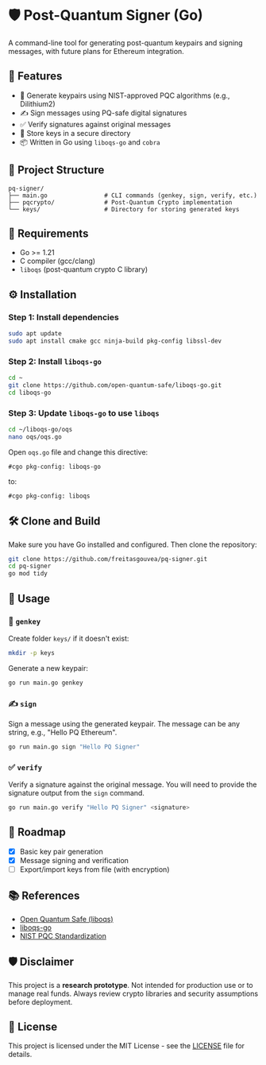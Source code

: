 
# 🛡️ Post-Quantum Signer (Go)

A command-line tool for generating post-quantum keypairs and signing messages, with future plans for Ethereum integration.

## 🚀 Features

- 🔐 Generate keypairs using NIST-approved PQC algorithms (e.g., Dilithium2)
- ✍️ Sign messages using PQ-safe digital signatures
- ✅ Verify signatures against original messages
- 📂 Store keys in a secure directory
- 📦 Written in Go using `liboqs-go` and `cobra`

## 📂 Project Structure

```
pq-signer/
├── main.go                # CLI commands (genkey, sign, verify, etc.)
├── pqcrypto/              # Post-Quantum Crypto implementation
└── keys/                  # Directory for storing generated keys
```

## 🧱 Requirements

- Go >= 1.21
- C compiler (gcc/clang)
- `liboqs` (post-quantum crypto C library)

## ⚙️ Installation

### Step 1: Install dependencies

```bash
sudo apt update
sudo apt install cmake gcc ninja-build pkg-config libssl-dev
```

### Step 2: Install `liboqs-go`

```bash
cd ~
git clone https://github.com/open-quantum-safe/liboqs-go.git
cd liboqs-go
```
  
### Step 3: Update `liboqs-go` to use `liboqs`

```bash
cd ~/liboqs-go/oqs
nano oqs/oqs.go
```

Open `oqs.go` file and change this directive:

```
#cgo pkg-config: liboqs-go
```

to:

```
#cgo pkg-config: liboqs
```

## 🛠️ Clone and Build

Make sure you have Go installed and configured. Then clone the repository:

```bash
git clone https://github.com/freitasgouvea/pq-signer.git
cd pq-signer
go mod tidy
```

## 🧪 Usage

### 🔐 `genkey`

Create folder `keys/` if it doesn't exist:

```bash
mkdir -p keys
``` 
Generate a new keypair:

```bash
go run main.go genkey
```

### ✍️ `sign`

Sign a message using the generated keypair. The message can be any string, e.g., "Hello PQ Ethereum".

```bash
go run main.go sign "Hello PQ Signer"
```

### ✅ `verify`

Verify a signature against the original message. You will need to provide the signature output from the `sign` command.

```bash
go run main.go verify "Hello PQ Signer" <signature>
```

## 📌 Roadmap

* [x] Basic key pair generation
* [x] Message signing and verification
* [ ] Export/import keys from file (with encryption)

## 📚 References

* [Open Quantum Safe (liboqs)](https://github.com/open-quantum-safe/liboqs)
* [liboqs-go](https://github.com/open-quantum-safe/liboqs-go)
* [NIST PQC Standardization](https://csrc.nist.gov/Projects/post-quantum-cryptography)

## 🛡️ Disclaimer

This project is a **research prototype**. Not intended for production use or to manage real funds. Always review crypto libraries and security assumptions before deployment.

## 📝 License

This project is licensed under the MIT License - see the [LICENSE](LICENSE) file for details.
